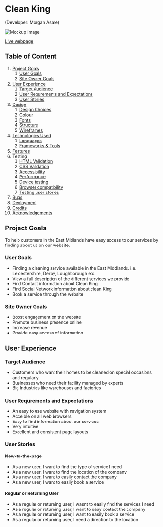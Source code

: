 # Clean King

(Developer: Morgan Asare)

![Mockup image](https://ui.dev/amiresponsive?url=https://cleanoak.github.io/clean-king/)

[Live webpage](https://cleanoak.github.io/clean-king/index.html)

## Table of Content

1. [Project Goals](#project-goals)
    1. [User Goals](#user-goals)
    2. [Site Owner Goals](#site-owner-goals)
2. [User Experience](#user-experience)
    1. [Target Audience](#target-audience)
    2. [User Requrements and Expectations](#user-requrements-and-expectations)
    3. [User Stories](#user-stories)
3. [Design](#design)
    1. [Design Choices](#design-choices)
    2. [Colour](#colours)
    3. [Fonts](#fonts)
    4. [Structure](#structure)
    5. [Wireframes](#wireframes)
4. [Technologies Used](#technologies-used)
    1. [Languages](#languages)
    2. [Frameworks & Tools](#frameworks-&-tools)
5. [Features](#features)
6. [Testing](#validation)
    1. [HTML Validation](#HTML-validation)
    2. [CSS Validation](#CSS-validation)
    3. [Accessibility](#accessibility)
    4. [Performance](#performance)
    5. [Device testing](#performing-tests-on-various-devices)
    6. [Browser compatibility](#browser-compatability)
    7. [Testing user stories](#testing-user-stories)
8. [Bugs](#Bugs)
9. [Deployment](#deployment)
10. [Credits](#credits)
11. [Acknowledgements](#acknowledgements)


## Project Goals

To help customers in the East Midlands have easy access to our services by finding about us on our website.

### User Goals
- Finding a cleaning service available in the East Middlands. i.e. Leicestershire, Derby, Loughborough etc.
- View a full description of the different services we provide
- Find Contact information about Clean King
- Find Social Network information about clean King
- Book a service through the website

### Site Owner Goals
- Boost engagement on the website
- Promote business presence online
- Increase revenue
- Provide easy access of information

## User Experience

### Target Audience
- Customers who want their homes to be cleaned on special occasions and regularly
- Businesses who need their facility managed by experts
- Big Industries like warehouses and factories

### User Requrements and Expectations

- An easy to use website with navigation system
- Acceible on all web browsers
- Easy to find information about our services
- Very intuitive
- Excellent and consistent page layouts

### User Stories

#### New-to-the-page

- As a new user, I want to find the type of service I need
- As a new user, I want to find the location of the company
- As a new user, I want to easily contact the company
- As a new user, I want to easily book a service

#### Regular or Returning User

- As a regular or returning user, I wasnt to easily find the services I need
- As a regular or returning user, I want to easy contact the company 
- As a regular or returning user, I want to easily book a service
- As a regular or returning user, I need a direction to the location






